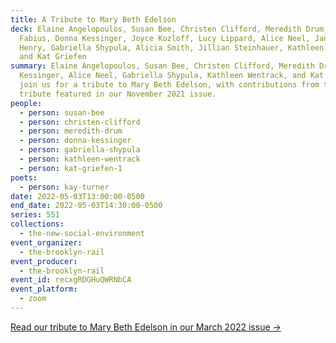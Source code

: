 ```yaml
---
title: A Tribute to Mary Beth Edelson
deck: Elaine Angelopoulos, Susan Bee, Christen Clifford, Meredith Drum, Roxana
  Fabius, Donna Kessinger, Joyce Kozloff, Lucy Lippard, Alice Neel, Janet Olivia
  Henry, Gabriella Shypula, Alicia Smith, Jillian Steinhauer, Kathleen Wentrack,
  and Kat Griefen
summary: Elaine Angelopoulos, Susan Bee, Christen Clifford, Meredith Drum, Donna
  Kessinger, Alice Neel, Gabriella Shypula, Kathleen Wentrack, and Kat Griefen
  join us for a tribute to Mary Beth Edelson, with contributions from the
  tribute featured in our November 2021 issue.
people:
  - person: susan-bee
  - person: christen-clifford
  - person: meredith-drum
  - person: donna-kessinger
  - person: gabriella-shypula
  - person: kathleen-wentrack
  - person: kat-griefen-1
poets:
  - person: kay-turner
date: 2022-05-03T13:00:00-0500
end_date: 2022-05-03T14:30:00-0500
series: 551
collections:
  - the-new-social-environment
event_organizer:
  - the-brooklyn-rail
event_producer:
  - the-brooklyn-rail
event_id: recxgRDGHuQWRNbCA
event_platform:
  - zoom
---
```

[Read our tribute to Mary Beth Edelson in our March 2022 issue →](https://brooklynrail.org/2021/11/in-memoriam/A-Tribute-to-Mary-Beth-Edelson)